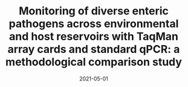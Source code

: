 ---
title: "Monitoring of diverse enteric pathogens across environmental and host reservoirs with TaqMan array cards and standard qPCR: a methodological comparison study"
collection: publications
permalink: /publication/2021-rise-tac
date: 2021-05-01
venue: 'The Lancet Planetary Health'
link: 'https://doi.org/10.1016/S2542-5196(21)00051-6'
---